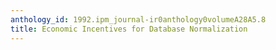 ```yaml
---
anthology_id: 1992.ipm_journal-ir0anthology0volumeA28A5.8
title: Economic Incentives for Database Normalization
---
```

